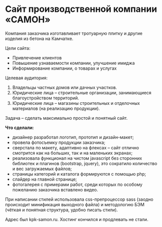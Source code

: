 # Сайт производственной компании «САМОН»

Компания заказчика изготавливает тротуарную плитку и другие изделия из бетона на Камчатке.

Цели сайта:

-	Привлечение клиентов
-	Повышение узнаваемости компании, улучшение имиджа
-	Информирование компании, о товарах и услугах

Целевая аудитория:

1.	Владельцы частных домов или дачных участков.
2.	Юридические лица – строительные организации, занимающиеся благоустройством территорий.
3.	Юридические лица – магазины строительных и отделочных материалов (на реализацию продукции).

Задача – сделать максимально простой и понятный сайт.

**Что сделали:**

-	дизайнер разработал логотип, прототип и дизайн-макет;
-	провела фотосъемку продукции заказчика;
-	сверстала по макету, адаптивно на флексах – сайт отлично смотрится как на больших, так и на маленьких экранах;
-	реализовала функционал на чистом javascript без сторонних библиотек и плагинов (bootstrap, jquery), это сократило количество и вес загружаемых файлов;
-	страницы категорий и каталога формируются с помощью php;
-	слайдер на главной странице;
-	фотогалерея с примерами работ, среди которых по особому пожеланию заказчика вставлено видео.

При написании стилей использовала css-препроцессор sass (заодно происходит минификация выходного файла) и методологию БЭМ (чёткая и понятная структура, удобно писать стили).

Адрес был kpk-samon.ru. Хостинг кончился и продлевать не стали.
